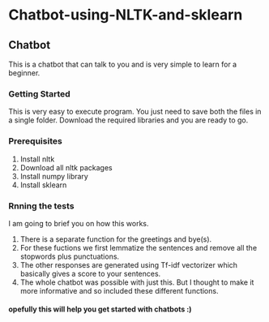 # Chatbot-using-NLTK-and-sklearn
## Chatbot
This is a chatbot that can talk to you and is very simple to learn for a beginner.

### Getting Started
This is very easy to execute program. You just need to save both the files in a single folder. Download the required libraries and you are ready to go.

### Prerequisites
1. Install nltk
2. Download all nltk packages
3. Install numpy library
4. Install sklearn

### Rnning the tests
I am going to brief you on how this works.
1. There is a separate function for the greetings and bye(s).
2. For these fuctions we first lemmatize the sentences and remove all the stopwords plus punctuations.
3. The other responses are generated using Tf-idf vectorizer which basically gives a score to your sentences.
4. The whole chatbot was possible with just this. But I thought to make it more informative and so included these different functions.

#### opefully this will help you get started with chatbots :)
